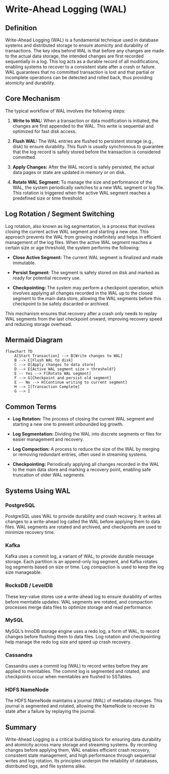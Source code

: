 # Write-Ahead Logging (WAL)

## Definition

Write-Ahead Logging (WAL) is a fundamental technique used in database systems and distributed storage to ensure atomicity and durability of transactions. The key idea behind WAL is that before any changes are made to the actual data storage, the intended changes are first recorded sequentially in a log. This log acts as a durable record of all modifications, enabling systems to recover to a consistent state after a crash or failure. WAL guarantees that no committed transaction is lost and that partial or incomplete operations can be detected and rolled back, thus providing atomicity and durability.

## Core Mechanism

The typical workflow of WAL involves the following steps:

1. **Write to WAL:** When a transaction or data modification is initiated, the changes are first appended to the WAL. This write is sequential and optimized for fast disk access.

2. **Flush WAL:** The WAL entries are flushed to persistent storage (e.g., disk) to ensure durability. This flush is usually synchronous to guarantee that the log record is safely stored before the transaction is considered committed.

3. **Apply Changes:** After the WAL record is safely persisted, the actual data pages or state are updated in memory or on disk.

4. **Rotate WAL Segment:** To manage the size and performance of the WAL, the system periodically switches to a new WAL segment or log file. This rotation is triggered when the active WAL segment reaches a predefined size or time threshold.

## Log Rotation / Segment Switching

Log rotation, also known as log segmentation, is a process that involves closing the current active WAL segment and starting a new one. This approach prevents the WAL from growing indefinitely and helps in efficient management of the log files. When the active WAL segment reaches a certain size or age threshold, the system performs the following:

- **Close Active Segment:** The current WAL segment is finalized and made immutable.

- **Persist Segment:** The segment is safely stored on disk and marked as ready for potential recovery use.

- **Checkpointing:** The system may perform a checkpoint operation, which involves applying all changes recorded in the WAL up to the closed segment to the main data store, allowing the WAL segments before this checkpoint to be safely discarded or archived.

This mechanism ensures that recovery after a crash only needs to replay WAL segments from the last checkpoint onward, improving recovery speed and reducing storage overhead.

## Mermaid Diagram

```mermaid
flowchart TD
    A[Start Transaction] --> B[Write changes to WAL]
    B --> C[Flush WAL to disk]
    C --> D[Apply changes to data store]
    D --> E{Active WAL segment size > threshold?}
    E -- Yes --> F[Rotate WAL segment]
    F --> G[Checkpoint and persist old segment]
    E -- No --> H[Continue writing to current segment]
    H --> I[Transaction Complete]
    G --> I
```

## Common Terms

- **Log Rotation:** The process of closing the current WAL segment and starting a new one to prevent unbounded log growth.

- **Log Segmentation:** Dividing the WAL into discrete segments or files for easier management and recovery.

- **Log Compaction:** A process to reduce the size of the WAL by merging or removing redundant entries, often used in streaming systems.

- **Checkpointing:** Periodically applying all changes recorded in the WAL to the main data store and marking a recovery point, enabling safe truncation of older WAL segments.

## Systems Using WAL

### PostgreSQL

PostgreSQL uses WAL to provide durability and crash recovery. It writes all changes to a write-ahead log called the WAL before applying them to data files. WAL segments are rotated and archived, and checkpoints are used to minimize recovery time.

### Kafka

Kafka uses a commit log, a variant of WAL, to provide durable message storage. Each partition is an append-only log segment, and Kafka rotates log segments based on size or time. Log compaction is used to keep the log size manageable.

### RocksDB / LevelDB

These key-value stores use a write-ahead log to ensure durability of writes before memtable updates. WAL segments are rotated, and compaction processes merge data files to optimize storage and read performance.

### MySQL

MySQL’s InnoDB storage engine uses a redo log, a form of WAL, to record changes before flushing them to data files. Log rotation and checkpointing help manage the redo log size and speed up crash recovery.

### Cassandra

Cassandra uses a commit log (WAL) to record writes before they are applied to memtables. The commit log is segmented and rotated, and checkpoints occur when memtables are flushed to SSTables.

### HDFS NameNode

The HDFS NameNode maintains a journal (WAL) of metadata changes. This journal is segmented and rotated, allowing the NameNode to recover its state after a failure by replaying the journal.

## Summary

Write-Ahead Logging is a critical building block for ensuring data durability and atomicity across many storage and streaming systems. By recording changes before applying them, WAL enables efficient crash recovery, consistent state management, and high performance through sequential writes and log rotation. Its principles underpin the reliability of databases, distributed logs, and file systems alike.
